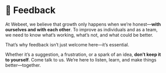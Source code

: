 # 💭 Feedback

At Webeet, we believe that growth only happens when we’re honest—**with ourselves and with each other**. To improve as individuals and as a team, we need to know what’s working, what’s not, and what could be better.

That’s why feedback isn’t just welcome here—it’s essential.

Whether it’s a suggestion, a frustration, or a spark of an idea, **don’t keep it to yourself**. Come talk to us. We’re here to listen, learn, and make things better—together.
